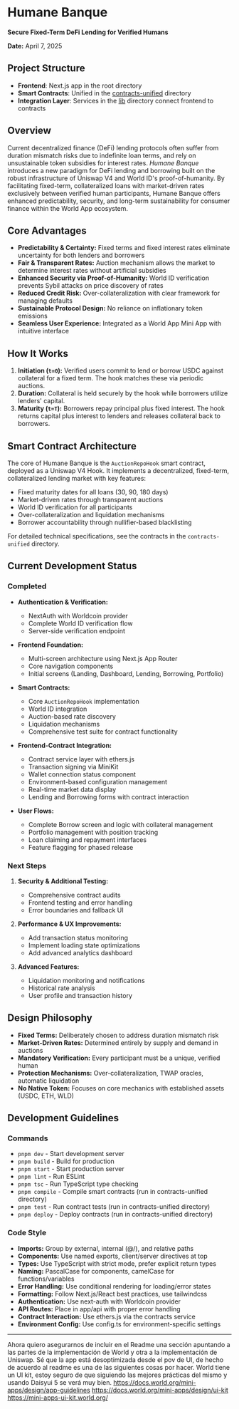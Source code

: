 # Humane Banque
**Secure Fixed-Term DeFi Lending for Verified Humans**

**Date:** April 7, 2025

## Project Structure

- **Frontend**: Next.js app in the root directory
- **Smart Contracts**: Unified in the [contracts-unified](./contracts-unified) directory
- **Integration Layer**: Services in the [lib](./lib) directory connect frontend to contracts

## Overview

Current decentralized finance (DeFi) lending protocols often suffer from duration mismatch risks due to indefinite loan terms, and rely on unsustainable token subsidies for interest rates. 
*Humane Banque* introduces a new paradigm for DeFi lending and borrowing built on the robust infrastructure of Uniswap V4 and World ID's proof-of-humanity. By facilitating fixed-term, collateralized loans with market-driven rates exclusively between verified human participants, Humane Banque offers enhanced predictability, security, and long-term sustainability for consumer finance within the World App ecosystem.

## Core Advantages

- **Predictability & Certainty:** Fixed terms and fixed interest rates eliminate uncertainty for both lenders and borrowers
- **Fair & Transparent Rates:** Auction mechanism allows the market to determine interest rates without artificial subsidies
- **Enhanced Security via Proof-of-Humanity:** World ID verification prevents Sybil attacks on price discovery of rates
- **Reduced Credit Risk:** Over-collateralization with clear framework for managing defaults
- **Sustainable Protocol Design:** No reliance on inflationary token emissions
- **Seamless User Experience:** Integrated as a World App Mini App with intuitive interface

## How It Works

1. **Initiation (`t=0`):** Verified users commit to lend or borrow USDC against collateral for a fixed term. The hook matches these via periodic auctions.
2. **Duration:** Collateral is held securely by the hook while borrowers utilize lenders' capital.
3. **Maturity (`t=T`):** Borrowers repay principal plus fixed interest. The hook returns capital plus interest to lenders and releases collateral back to borrowers.

## Smart Contract Architecture

The core of Humane Banque is the `AuctionRepoHook` smart contract, deployed as a Uniswap V4 Hook. It implements a decentralized, fixed-term, collateralized lending market with key features:

- Fixed maturity dates for all loans (30, 90, 180 days)
- Market-driven rates through transparent auctions
- World ID verification for all participants
- Over-collateralization and liquidation mechanisms
- Borrower accountability through nullifier-based blacklisting

For detailed technical specifications, see the contracts in the `contracts-unified` directory.

## Current Development Status

### Completed

- **Authentication & Verification:**
  - NextAuth with Worldcoin provider
  - Complete World ID verification flow
  - Server-side verification endpoint
  
- **Frontend Foundation:**
  - Multi-screen architecture using Next.js App Router
  - Core navigation components
  - Initial screens (Landing, Dashboard, Lending, Borrowing, Portfolio)
  
- **Smart Contracts:**
  - Core `AuctionRepoHook` implementation
  - World ID integration
  - Auction-based rate discovery
  - Liquidation mechanisms
  - Comprehensive test suite for contract functionality

- **Frontend-Contract Integration:**
  - Contract service layer with ethers.js
  - Transaction signing via MiniKit
  - Wallet connection status component
  - Environment-based configuration management
  - Real-time market data display
  - Lending and Borrowing forms with contract interaction

- **User Flows:**
  - Complete Borrow screen and logic with collateral management
  - Portfolio management with position tracking
  - Loan claiming and repayment interfaces
  - Feature flagging for phased release

### Next Steps

1. **Security & Additional Testing:**
   - Comprehensive contract audits
   - Frontend testing and error handling
   - Error boundaries and fallback UI
   
2. **Performance & UX Improvements:**
   - Add transaction status monitoring
   - Implement loading state optimizations
   - Add advanced analytics dashboard
   
3. **Advanced Features:**
   - Liquidation monitoring and notifications
   - Historical rate analysis
   - User profile and transaction history

## Design Philosophy

- **Fixed Terms:** Deliberately chosen to address duration mismatch risk
- **Market-Driven Rates:** Determined entirely by supply and demand in auctions
- **Mandatory Verification:** Every participant must be a unique, verified human
- **Protection Mechanisms:** Over-collateralization, TWAP oracles, automatic liquidation
- **No Native Token:** Focuses on core mechanics with established assets (USDC, ETH, WLD)

## Development Guidelines

### Commands
- `pnpm dev` - Start development server
- `pnpm build` - Build for production
- `pnpm start` - Start production server
- `pnpm lint` - Run ESLint
- `pnpm tsc` - Run TypeScript type checking
- `pnpm compile` - Compile smart contracts (run in contracts-unified directory)
- `pnpm test` - Run contract tests (run in contracts-unified directory)
- `pnpm deploy` - Deploy contracts (run in contracts-unified directory)

### Code Style
- **Imports:** Group by external, internal (@/), and relative paths
- **Components:** Use named exports, client/server directives at top
- **Types:** Use TypeScript with strict mode, prefer explicit return types
- **Naming:** PascalCase for components, camelCase for functions/variables
- **Error Handling:** Use conditional rendering for loading/error states
- **Formatting:** Follow Next.js/React best practices, use tailwindcss
- **Authentication:** Use next-auth with Worldcoin provider
- **API Routes:** Place in app/api with proper error handling
- **Contract Interaction:** Use ethers.js via the contracts service
- **Environment Config:** Use config.ts for environment-specific settings
---
Ahora quiero asegurarnos de incluir en el Readme una sección apuntando a las partes de la implementación de World y otra a la implementación de Uniswap. Sé que la app está desoptimizada desde el pov de UI, de hecho de acuerdo al readme es una de las siguientes cosas por hacer. World tiene un UI kit, estoy seguro de que siguiendo las mejores prácticas del mismo y usando Daisyui 5 se verá muy bien. https://docs.world.org/mini-apps/design/app-guidelines https://docs.world.org/mini-apps/design/ui-kit https://mini-apps-ui-kit.world.org/
